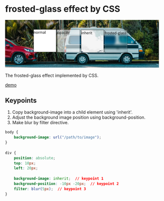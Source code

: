 frosted-glass effect by CSS
===========================

[![frosted-glass effect](./screenshot.png)](https://macrat.github.io/css-frosted-glass-effect)

The frosted-glass effect implemented by CSS.

[demo](https://macrat.github.io/css-frosted-glass-effect)


## Keypoints

1. Copy background-image into a child element using 'inherit'.
2. Adjust the background image position using background-position.
3. Make blur by filter directive.

``` CSS
body {
    background-image: url("/path/to/image");
}

div {
    position: absolute;
    top: 10px;
    left: 20px;

    background-image: inherit;  // keypoint 1
    background-position: -10px -20px;  // keypoint 2
    filter: blur(5px);  // keypoint 3
}
```
